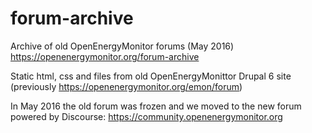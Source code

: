 # forum-archive

Archive of old OpenEnergyMonitor forums (May 2016) https://openenergymonitor.org/forum-archive

Static html, css and files from old OpenEnergyMonittor Drupal 6 site (previously https://openenergymonitor.org/emon/forum)

In May 2016 the old forum was frozen and we moved to the new forum powered by Discourse: https://community.openenergymonitor.org
